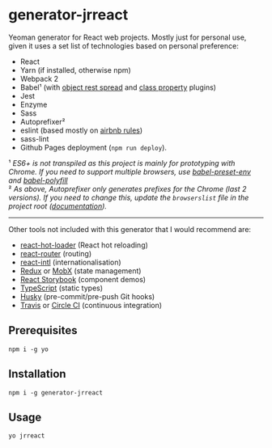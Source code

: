 # generator-jrreact

Yeoman generator for React web projects. Mostly just for personal use, given it uses a set list of
technologies based on personal preference:

* React
* Yarn (if installed, otherwise npm)
* Webpack 2
* Babel¹ (with [object rest spread](https://babeljs.io/docs/plugins/transform-object-rest-spread/) and [class property](https://babeljs.io/docs/plugins/transform-class-properties/) plugins)
* Jest
* Enzyme
* Sass
* Autoprefixer²
* eslint (based mostly on [airbnb rules](https://github.com/airbnb/javascript))
* sass-lint
* Github Pages deployment (`npm run deploy`).

¹ *ES6+ is not transpiled as this project is mainly for prototyping with Chrome. If you need to support multiple browsers,
use [babel-preset-env](https://github.com/babel/babel-preset-env) and [babel-polyfill](https://babeljs.io/docs/usage/polyfill/)*<br>
² *As above, Autoprefixer only generates prefixes for the Chrome (last 2 versions). If you
need to change this, update the `browserslist` file in the project root ([documentation](https://github.com/ai/browserslist)).*

<hr>

Other tools not included with this generator that I would recommend are:

* [react-hot-loader](https://github.com/gaearon/react-hot-loader) (React hot reloading)
* [react-router](https://github.com/ReactTraining/react-router) (routing)
* [react-intl](https://github.com/yahoo/react-intl) (internationalisation)
* [Redux](http://redux.js.org/docs/introduction/) or [MobX](https://github.com/mobxjs/mobx) (state management)
* [React Storybook](https://github.com/storybooks/react-storybook) (component demos)
* [TypeScript](https://www.typescriptlang.org/) (static types)
* [Husky](https://github.com/typicode/husky) (pre-commit/pre-push Git hooks)
* [Travis](https://travis-ci.org/) or [Circle CI](https://circleci.com/) (continuous integration)

## Prerequisites

```
npm i -g yo
```

## Installation

```
npm i -g generator-jrreact
```

## Usage
```
yo jrreact
```
